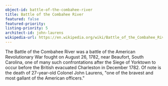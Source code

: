 ```yaml
---
object-id: battle-of-the-combahee-river
title: Battle of the Combahee River
featured: false
featured-priority:
listing-priority: 5
architect-id: john-laurens
wikipedia-url: https://en.wikipedia.org/wiki/Battle_of_the_Combahee_River
---
```


The Battle of the Combahee River was a battle of the American Revolutionary War fought on August 26, 1782, near Beaufort, South Carolina, one of many such confrontations after the Siege of Yorktown to occur before the British evacuated Charleston in December 1782. Of note is the death of 27-year-old Colonel John Laurens, "one of the bravest and most gallant of the American officers."
